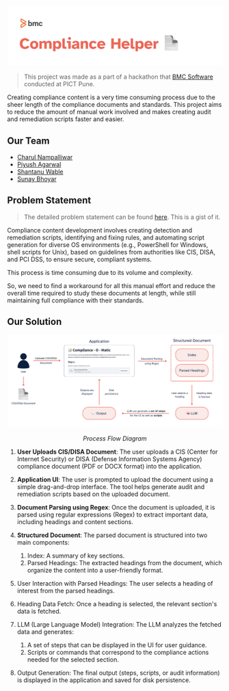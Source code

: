![header](/assets/header.png)

> This project was made as a part of a hackathon that [BMC Software](https://www.bmc.com/) conducted at PICT Pune.

Creating compliance content is a very time consuming process due to the sheer length of the compliance documents and standards. This project aims to reduce the amount of manual work involved and makes creating audit and remediation scripts faster and easier.

## Our Team

-   [Charul Nampalliwar](https://github.com/charul2304)
-   [Piyush Agarwal](https://github.com/piyushhagarwal)
-   [Shantanu Wable](https://github.com/shxntanu)
-   [Sunay Bhoyar](https://github.com/sunaybhoyar)

## Problem Statement

> The detailed problem statement can be found [here](/assets/Hackathon%20Problem%20Statement%201.docx). This is a gist of it.

Compliance content development involves creating detection and remediation scripts, identifying and fixing rules, and automating script generation for diverse OS environments (e.g., PowerShell for Windows, shell scripts for Unix), based on guidelines from authorities like CIS, DISA, and PCI DSS, to ensure secure, compliant systems.

This process is time consuming due to its volume and complexity.

So, we need to find a workaround for all this manual effort and reduce the overall time required to study these documents at length, while still maintaining full compliance with their standards.

## Our Solution

![architecture](/assets/architecture.png)

<div align="center">

_Process Flow Diagram_

</div>

1. **User Uploads CIS/DISA Document**: The user uploads a CIS (Center for Internet Security) or DISA (Defense Information Systems Agency) compliance document (PDF or DOCX format) into the application.

2. **Application UI**: The user is prompted to upload the document using a simple drag-and-drop interface. The tool helps generate audit and remediation scripts based on the uploaded document.

3. **Document Parsing using Regex**: Once the document is uploaded, it is parsed using regular expressions (Regex) to extract important data, including headings and content sections.

4. **Structured Document**: The parsed document is structured into two main components:

    1. Index: A summary of key sections.
    2. Parsed Headings: The extracted headings from the document, which organize the content into a user-friendly format.

5. User Interaction with Parsed Headings: The user selects a heading of interest from the parsed headings.

6. Heading Data Fetch: Once a heading is selected, the relevant section's data is fetched.

7. LLM (Large Language Model) Integration: The LLM analyzes the fetched data and generates:

    1. A set of steps that can be displayed in the UI for user guidance.
    2. Scripts or commands that correspond to the compliance actions needed for the selected section.

8. Output Generation: The final output (steps, scripts, or audit information) is displayed in the application and saved for disk persistence.
